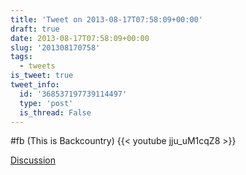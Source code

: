 ```yaml
---
title: 'Tweet on 2013-08-17T07:58:09+00:00'
draft: true
date: 2013-08-17T07:58:09+00:00
slug: '201308170758'
tags:
  - tweets
is_tweet: true
tweet_info:
  id: '368537197739114497'
  type: 'post'
  is_thread: False
---
```




#fb (This is Backcountry) {{< youtube jju_uM1cqZ8 >}}

[Discussion](https://x.com/sytelus/status/368537197739114497)
